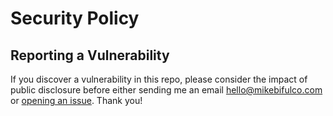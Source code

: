 # Security Policy

## Reporting a Vulnerability

If you discover a vulnerability in this repo, please consider the impact of public disclosure before either sending me an email [hello@mikebifulco.com](mailto:hello@mikebifulco.com) or [opening an issue](https://github.com/mbifulco/blog/issues/new). Thank you!
